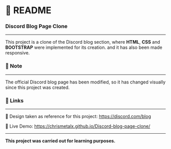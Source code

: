# :page_with_curl: README<br/>
### Discord Blog Page Clone<br/>
***
This project is a clone of the Discord blog section, where **HTML**, **CSS** and **BOOTSTRAP** were implemented for its creation. and it has also been made responsive.<br/>

### :memo: Note<br/>
***
The official Discord blog page has been modified, so it has changed visually since this project was created.<br/>

### :pushpin: Links<br/>
***
:link: Design taken as reference for this project: https://discord.com/blog<br/>

:link: Live Demo:  https://chrismetalx.github.io/Discord-blog-page-clone/<br/>

***
**This project was carried out for learning purposes.**
